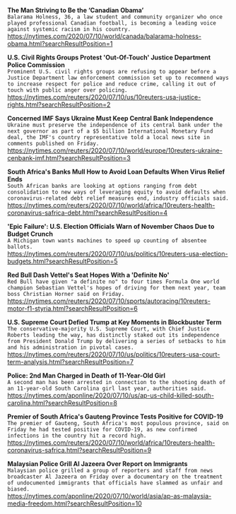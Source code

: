 **The Man Striving to Be the ‘Canadian Obama’**\
`Balarama Holness, 36, a law student and community organizer who once played professional Canadian football, is becoming a leading voice against systemic racism in his country.`\
https://nytimes.com/2020/07/10/world/canada/balarama-holness-obama.html?searchResultPosition=1

**U.S. Civil Rights Groups Protest 'Out-Of-Touch' Justice Department Police Commission**\
`Prominent U.S. civil rights groups are refusing to appear before a Justice Department law enforcement commission set up to recommend ways to increase respect for police and reduce crime, calling it out of touch with public anger over policing.`\
https://nytimes.com/reuters/2020/07/10/us/10reuters-usa-justice-rights.html?searchResultPosition=2

**Concerned IMF Says Ukraine Must Keep Central Bank Independence**\
`Ukraine must preserve the independence of its central bank under the next governor as part of a $5 billion International Monetary Fund deal, the IMF's country representative told a local news site in comments published on Friday.`\
https://nytimes.com/reuters/2020/07/10/world/europe/10reuters-ukraine-cenbank-imf.html?searchResultPosition=3

**South Africa's Banks Mull How to Avoid Loan Defaults When Virus Relief Ends**\
`South African banks are looking at options ranging from debt consolidation to new ways of leveraging equity to avoid defaults when coronavirus-related debt relief measures end, industry officials said. `\
https://nytimes.com/reuters/2020/07/10/world/africa/10reuters-health-coronavirus-safrica-debt.html?searchResultPosition=4

**'Epic Failure': U.S. Election Officials Warn of November Chaos Due to Budget Crunch**\
`A Michigan town wants machines to speed up counting of absentee ballots.`\
https://nytimes.com/reuters/2020/07/10/us/politics/10reuters-usa-election-budgets.html?searchResultPosition=5

**Red Bull Dash Vettel's Seat Hopes With a 'Definite No'**\
`Red Bull have given "a definite no" to four times Formula One world champion Sebastian Vettel's hopes of driving for them next year, team boss Christian Horner said on Friday.`\
https://nytimes.com/reuters/2020/07/10/sports/autoracing/10reuters-motor-f1-styria.html?searchResultPosition=6

**U.S. Supreme Court Defied Trump at Key Moments in Blockbuster Term**\
`The conservative-majority U.S. Supreme Court, with Chief Justice Roberts leading the way, has distinctly staked out its independence from President Donald Trump by delivering a series of setbacks to him and his administration in pivotal cases.`\
https://nytimes.com/reuters/2020/07/10/us/politics/10reuters-usa-court-term-analysis.html?searchResultPosition=7

**Police: 2nd Man Charged in Death of 11-Year-Old Girl**\
`A second man has been arrested in connection to the shooting death of an 11-year-old South Carolina girl last year, authorities said. `\
https://nytimes.com/aponline/2020/07/10/us/ap-us-child-killed-south-carolina.html?searchResultPosition=8

**Premier of South Africa's Gauteng Province Tests Positive for COVID-19**\
`The premier of Gauteng, South Africa's most populous province, said on Friday he had tested positive for COVID-19, as new confirmed infections in the country hit a record high.`\
https://nytimes.com/reuters/2020/07/10/world/africa/10reuters-health-coronavirus-safrica.html?searchResultPosition=9

**Malaysian Police Grill Al Jazeera Over Report on Immigrants**\
`Malaysian police grilled a group of reporters and staff from news broadcaster Al Jazeera on Friday over a documentary on the treatment of undocumented immigrants that officials have slammed as unfair and biased.`\
https://nytimes.com/aponline/2020/07/10/world/asia/ap-as-malaysia-media-freedom.html?searchResultPosition=10

